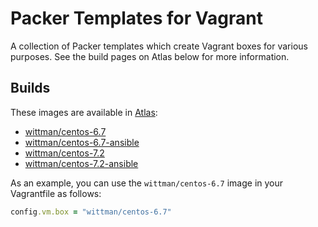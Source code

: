 # Packer Templates for Vagrant

A collection of Packer templates which create Vagrant boxes for various purposes. See the build pages on Atlas below for more information.

## Builds

These images are available in [Atlas](https://atlas.hashicorp.com):

 - [wittman/centos-6.7](https://atlas.hashicorp.com/wittman/boxes/centos-6.7)
 - [wittman/centos-6.7-ansible](https://atlas.hashicorp.com/wittman/boxes/centos-6.7-ansible)
 - [wittman/centos-7.2](https://atlas.hashicorp.com/wittman/boxes/centos-7.2)
 - [wittman/centos-7.2-ansible](https://atlas.hashicorp.com/wittman/boxes/centos-7.2-ansible)

As an example, you can use the `wittman/centos-6.7` image in your Vagrantfile as follows:

``` ruby
config.vm.box = "wittman/centos-6.7"
```
